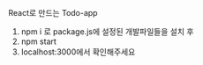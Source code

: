 React로 만드는 Todo-app

1. npm i 로 package.js에 설정된 개발파일들을 설치 후 
2. npm start 
3. localhost:3000에서 확인해주세요 
